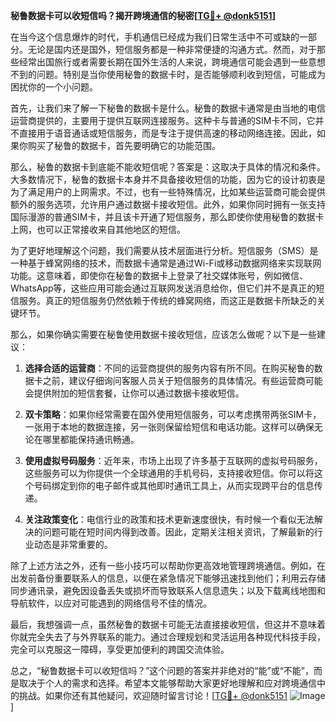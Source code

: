 **秘鲁数据卡可以收短信吗？揭开跨境通信的秘密[[TG💪+ @donk5151](https://t.me/s/donk5151)]**

在当今这个信息爆炸的时代，手机通信已经成为我们日常生活中不可或缺的一部分。无论是国内还是国外，短信服务都是一种非常便捷的沟通方式。然而，对于那些经常出国旅行或者需要长期在国外生活的人来说，跨境通信可能会遇到一些意想不到的问题。特别是当你使用秘鲁的数据卡时，是否能够顺利收到短信，可能成为困扰你的一个小问题。

首先，让我们来了解一下秘鲁的数据卡是什么。秘鲁的数据卡通常是由当地的电信运营商提供的，主要用于提供互联网连接服务。这种卡与普通的SIM卡不同，它并不直接用于语音通话或短信服务，而是专注于提供高速的移动网络连接。因此，如果你购买了秘鲁的数据卡，首先要明确它的功能范围。

那么，秘鲁的数据卡到底能不能收短信呢？答案是：这取决于具体的情况和条件。大多数情况下，秘鲁的数据卡本身并不具备接收短信的功能，因为它的设计初衷是为了满足用户的上网需求。不过，也有一些特殊情况，比如某些运营商可能会提供额外的服务选项，允许用户通过数据卡接收短信。此外，如果你同时拥有一张支持国际漫游的普通SIM卡，并且该卡开通了短信服务，那么即使你使用秘鲁的数据卡上网，也可以正常接收来自其他地区的短信。

为了更好地理解这个问题，我们需要从技术层面进行分析。短信服务（SMS）是一种基于蜂窝网络的技术，而数据卡通常是通过Wi-Fi或移动数据网络来实现联网功能。这意味着，即使你在秘鲁的数据卡上登录了社交媒体账号，例如微信、WhatsApp等，这些应用可能会通过互联网发送消息给你，但它们并不是真正的短信服务。真正的短信服务仍然依赖于传统的蜂窝网络，而这正是数据卡所缺乏的关键环节。

那么，如果你确实需要在秘鲁使用数据卡接收短信，应该怎么做呢？以下是一些建议：

1. **选择合适的运营商**：不同的运营商提供的服务内容有所不同。在购买秘鲁的数据卡之前，建议仔细询问客服人员关于短信服务的具体情况。有些运营商可能会提供附加的短信套餐，让你可以通过数据卡接收短信。

2. **双卡策略**：如果你经常需要在国外使用短信服务，可以考虑携带两张SIM卡，一张用于本地的数据连接，另一张则保留给短信和电话功能。这样可以确保无论在哪里都能保持通讯畅通。

3. **使用虚拟号码服务**：近年来，市场上出现了许多基于互联网的虚拟号码服务，这些服务可以为你提供一个全球通用的手机号码，支持接收短信。你可以将这个号码绑定到你的电子邮件或其他即时通讯工具上，从而实现跨平台的信息传递。

4. **关注政策变化**：电信行业的政策和技术更新速度很快，有时候一个看似无法解决的问题可能在短时间内得到改善。因此，定期关注相关资讯，了解最新的行业动态是非常重要的。

除了上述方法之外，还有一些小技巧可以帮助你更高效地管理跨境通信。例如，在出发前备份重要联系人的信息，以便在紧急情况下能够迅速找到他们；利用云存储同步通讯录，避免因设备丢失或损坏而导致联系人信息遗失；以及下载离线地图和导航软件，以应对可能遇到的网络信号不佳的情况。

最后，我想强调一点，虽然秘鲁的数据卡可能无法直接接收短信，但这并不意味着你就完全失去了与外界联系的能力。通过合理规划和灵活运用各种现代科技手段，完全可以克服这一障碍，享受更加便利的跨国交流体验。

总之，“秘鲁数据卡可以收短信吗？”这个问题的答案并非绝对的“能”或“不能”，而是取决于个人的需求和选择。希望本文能够帮助大家更好地理解和应对跨境通信中的挑战。如果你还有其他疑问，欢迎随时留言讨论！[[TG💪+ @donk5151](https://t.me/s/donk5151) ![Image](https://i.postimg.cc/rwNCRYN7/Snipaste-2025-04-30-17-27-05.png)]